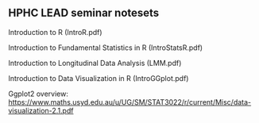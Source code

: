 ## HPHC LEAD seminar notesets 
Introduction to R (IntroR.pdf)

Introduction to Fundamental Statistics in R (IntroStatsR.pdf)

Introduction to Longitudinal Data Analysis (LMM.pdf)

Introduction to Data Visualization in R (IntroGGplot.pdf)

Ggplot2 overview: https://www.maths.usyd.edu.au/u/UG/SM/STAT3022/r/current/Misc/data-visualization-2.1.pdf
